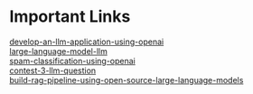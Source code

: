 # Important Links 
[develop-an-llm-application-using-openai](https://www.geeksforgeeks.org/develop-an-llm-application-using-openai/?ref=header_search)</br>
[large-language-model-llm](https://www.geeksforgeeks.org/large-language-model-llm/?ref=header_search)</br>
[spam-classification-using-openai](https://www.geeksforgeeks.org/spam-classification-using-openai/?ref=header_search)</br>
[contest-3-llm-question](https://www.geeksforgeeks.org/contest-3-llm-question-1/amp/?ref=header_search)</br>
[build-rag-pipeline-using-open-source-large-language-models](https://www.geeksforgeeks.org/build-rag-pipeline-using-open-source-large-language-models/?ref=header_search)</br>
[]()</br>
[]()</br>
[]()</br>
[]()</br>
[]()</br>
[]()</br>
[]()</br>
[]()</br>
[]()</br>
[]()</br>
[]()</br>
[]()</br>
[]()</br>
[]()</br>
[]()</br>
[]()</br>
[]()</br>
[]()</br>
[]()</br>
[]()</br>
[]()</br>
